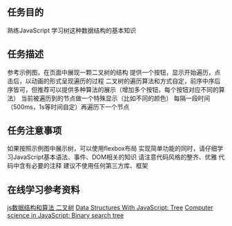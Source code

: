 ## 任务目的
熟练JavaScript
学习树这种数据结构的基本知识

## 任务描述
参考示例图，在页面中展现一颗二叉树的结构
提供一个按钮，显示开始遍历，点击后，以动画的形式呈现遍历的过程
二叉树的遍历算法和方式自定，前序中序后序皆可，但推荐可以提供多种算法的展示（增加多个按钮，每个按钮对应不同的算法）
当前被遍历到的节点做一个特殊显示（比如不同的颜色）
每隔一段时间（500ms，1s等时间自定）再遍历下一个节点

## 任务注意事项
如果按照示例图中展示树，可以使用flexbox布局
实现简单功能的同时，请仔细学习JavaScript基本语法、事件、DOM相关的知识
请注意代码风格的整齐、优雅
代码中含有必要的注释
建议不使用任何第三方库、框架

## 在线学习参考资料
[js数据结构和算法 二叉树](https://segmentfault.com/a/1190000000740261)
[Data Structures With JavaScript: Tree](https://code.tutsplus.com/articles/data-structures-with-javascript-tree--cms-23393)
[Computer science in JavaScript: Binary search tree](https://www.nczonline.net/blog/2009/06/09/computer-science-in-javascript-binary-search-tree-part-1/)